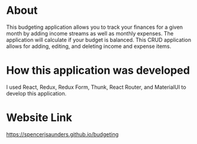 # About

This budgeting application allows you to track your finances for a given month by adding income streams as well as monthly expenses. The application will calculate if your budget is balanced. This CRUD application allows for adding, editing, and deleting income and expense items. 

# How this application was developed

I used React, Redux, Redux Form, Thunk, React Router, and MaterialUI to develop this application. 

# Website Link

https://spencerjsaunders.github.io/budgeting
